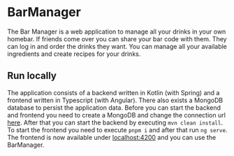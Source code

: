 # BarManager
The Bar Manager is a web application to manage all your drinks in your own homebar. If friends come over you can share your bar code with them. They can log in and order the drinks they want. You can manage all your available ingredients and create recipes for your drinks.

## Run locally
The application consists of a backend written in Kotlin (with Spring) and a frontend written in Typescript (with Angular). There also exists a MongoDB database to persist the application data.
Before you can start the backend and frontend you need to create a MongoDB and change the connection url [here](./backend/src/main/kotlin/de/fhswf/barmanager/backend/config/MongoDBConfig.kt). After that you can start the backend by executing `mvn clean install`. To start the frontend you need to execute `pnpm i` and after that run `ng serve`. The frontend is now available under [localhost:4200](http:\\localhost:4200) and you can use the BarManager.

